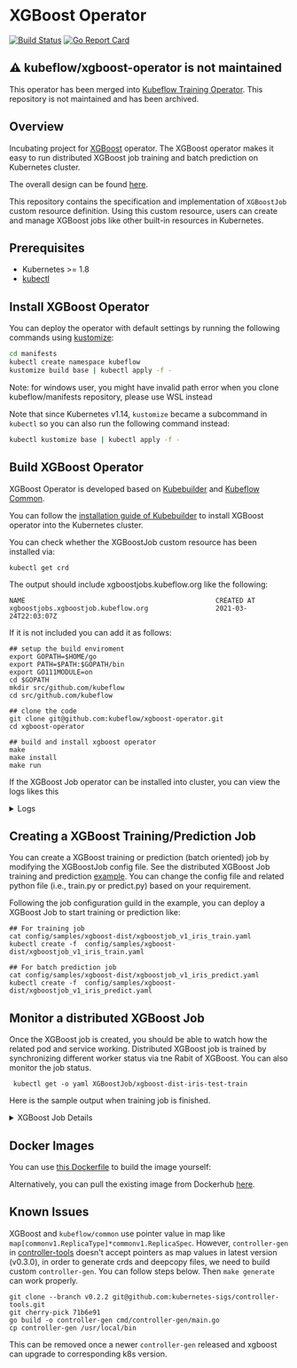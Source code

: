 # XGBoost Operator

[![Build Status](https://travis-ci.com/kubeflow/xgboost-operator.svg?branch=master)](https://travis-ci.com/kubeflow/xgboost-operator/)
[![Go Report Card](https://goreportcard.com/badge/github.com/kubeflow/xgboost-operator)](https://goreportcard.com/report/github.com/kubeflow/xgboost-operator)


## :warning: **kubeflow/xgboost-operator is not maintained**

This operator has been merged into [Kubeflow Training Operator](https://github.com/kubeflow/training-operator). This repository is not maintained and has been archived.

## Overview

Incubating project for [XGBoost](https://github.com/dmlc/xgboost) operator. The XGBoost operator makes it easy to run distributed XGBoost job training and batch prediction on Kubernetes cluster.

The overall design can be found [here]( https://github.com/kubeflow/community/issues/247).

This repository contains the specification and implementation of `XGBoostJob` custom resource definition.
 Using this custom resource, users can create and manage XGBoost jobs like other built-in resources in Kubernetes.
## Prerequisites
- Kubernetes >= 1.8
- [kubectl](https://kubernetes.io/docs/tasks/tools/install-kubectl)

## Install XGBoost Operator

You can deploy the operator with default settings by running the following commands using [kustomize](https://github.com/kubernetes-sigs/kustomize):

```bash
cd manifests
kubectl create namespace kubeflow
kustomize build base | kubectl apply -f -
```
Note: for windows user, you might have invalid path error when you clone kubeflow/manifests repository, please use WSL instead

Note that since Kubernetes v1.14, `kustomize` became a subcommand in `kubectl` so you can also run the following command instead:

```bash
kubectl kustomize base | kubectl apply -f -
```

## Build XGBoost Operator

XGBoost Operator is developed based on [Kubebuilder](https://github.com/kubernetes-sigs/kubebuilder) and [Kubeflow Common](https://github.com/kubeflow/common).

You can follow the [installation guide of Kubebuilder](https://book.kubebuilder.io/cronjob-tutorial/running.html) to install XGBoost operator into the Kubernetes cluster.

You can check whether the XGBoostJob custom resource has been installed via:
```
kubectl get crd
```
The output should include xgboostjobs.kubeflow.org like the following:
```
NAME                                                CREATED AT
xgboostjobs.xgboostjob.kubeflow.org                 2021-03-24T22:03:07Z
```
If it is not included you can add it as follows:
```
## setup the build enviroment
export GOPATH=$HOME/go
export PATH=$PATH:$GOPATH/bin
export GO111MODULE=on
cd $GOPATH
mkdir src/github.com/kubeflow
cd src/github.com/kubeflow

## clone the code
git clone git@github.com:kubeflow/xgboost-operator.git
cd xgboost-operator

## build and install xgboost operator
make
make install
make run
```
If the XGBoost Job operator can be installed into cluster, you can view the logs likes this

<details>
<summary>Logs</summary>

```
{"level":"info","ts":1589406873.090652,"logger":"entrypoint","msg":"setting up client for manager"}
{"level":"info","ts":1589406873.0991302,"logger":"entrypoint","msg":"setting up manager"}
{"level":"info","ts":1589406874.2192929,"logger":"entrypoint","msg":"Registering Components."}
{"level":"info","ts":1589406874.219318,"logger":"entrypoint","msg":"setting up scheme"}
{"level":"info","ts":1589406874.219448,"logger":"entrypoint","msg":"Setting up controller"}
{"level":"info","ts":1589406874.2194738,"logger":"controller","msg":"Running controller in local mode, using kubeconfig file"}
{"level":"info","ts":1589406874.224564,"logger":"controller","msg":"gang scheduling is set: ","gangscheduling":false}
{"level":"info","ts":1589406874.2247412,"logger":"kubebuilder.controller","msg":"Starting EventSource","controller":"xgboostjob-controller","source":"kind source: /, Kind="}
{"level":"info","ts":1589406874.224958,"logger":"kubebuilder.controller","msg":"Starting EventSource","controller":"xgboostjob-controller","source":"kind source: /, Kind="}
{"level":"info","ts":1589406874.2251048,"logger":"kubebuilder.controller","msg":"Starting EventSource","controller":"xgboostjob-controller","source":"kind source: /, Kind="}
{"level":"info","ts":1589406874.225237,"logger":"entrypoint","msg":"setting up webhooks"}
{"level":"info","ts":1589406874.225247,"logger":"entrypoint","msg":"Starting the Cmd."}
{"level":"info","ts":1589406874.32791,"logger":"kubebuilder.controller","msg":"Starting Controller","controller":"xgboostjob-controller"}
{"level":"info","ts":1589406874.430336,"logger":"kubebuilder.controller","msg":"Starting workers","controller":"xgboostjob-controller","worker count":1}
```
</details>

## Creating a XGBoost Training/Prediction Job

You can create a XGBoost training or prediction (batch oriented) job by modifying the XGBoostJob config file.
See the distributed XGBoost Job training and prediction [example](https://github.com/kubeflow/xgboost-operator/tree/master/config/samples/xgboost-dist).
You can change the config file and related python file (i.e., train.py or predict.py)
based on your requirement.

Following the job configuration guild in the example, you can deploy a XGBoost Job to start training or prediction like:
```
## For training job
cat config/samples/xgboost-dist/xgboostjob_v1_iris_train.yaml
kubectl create -f  config/samples/xgboost-dist/xgboostjob_v1_iris_train.yaml

## For batch prediction job
cat config/samples/xgboost-dist/xgboostjob_v1_iris_predict.yaml
kubectl create -f  config/samples/xgboost-dist/xgboostjob_v1_iris_predict.yaml
```

## Monitor a distributed XGBoost Job

Once the XGBoost job is created, you should be able to watch how the related pod and service working.
Distributed XGBoost job is trained by synchronizing different worker status via tne Rabit of XGBoost.
You can also monitor the job status.

```
 kubectl get -o yaml XGBoostJob/xgboost-dist-iris-test-train
```

Here is the sample output when training job is finished.

<details>
<summary>XGBoost Job Details</summary>

```
apiVersion: xgboostjob.kubeflow.org/v1
kind: XGBoostJob
metadata:
  annotations:
    kubectl.kubernetes.io/last-applied-configuration: |
      {"apiVersion":"xgboostjob.kubeflow.org/v1","kind":"XGBoostJob","metadata":{"annotations":{},"name":"xgboost-dist-iris-test-train","namespace":"default"},"spec":{"xgbReplicaSpecs":{"Master":{"replicas":1,"restartPolicy":"Never","template":{"spec":{"containers":[{"args":["--job_type=Train","--xgboost_parameter=objective:multi:softprob,num_class:3","--n_estimators=10","--learning_rate=0.1","--model_path=/tmp/xgboost-model","--model_storage_type=local"],"image":"docker.io/merlintang/xgboost-dist-iris:1.1","imagePullPolicy":"Always","name":"xgboostjob","ports":[{"containerPort":9991,"name":"xgboostjob-port"}]}]}}},"Worker":{"replicas":2,"restartPolicy":"ExitCode","template":{"spec":{"containers":[{"args":["--job_type=Train","--xgboost_parameter=\"objective:multi:softprob,num_class:3\"","--n_estimators=10","--learning_rate=0.1"],"image":"docker.io/merlintang/xgboost-dist-iris:1.1","imagePullPolicy":"Always","name":"xgboostjob","ports":[{"containerPort":9991,"name":"xgboostjob-port"}]}]}}}}}}
  creationTimestamp: "2021-03-24T22:54:39Z"
  generation: 8
  name: xgboost-dist-iris-test-train
  namespace: default
  resourceVersion: "1060393"
  selfLink: /apis/xgboostjob.kubeflow.org/v1/namespaces/default/xgboostjobs/xgboost-dist-iris-test-train
  uid: 386c9851-7ef8-4928-9dba-2da8829bf048
spec:
  RunPolicy:
    cleanPodPolicy: None
  xgbReplicaSpecs:
    Master:
      replicas: 1
      restartPolicy: Never
      template:
        metadata:
          creationTimestamp: null
        spec:
          containers:
          - args:
            - --job_type=Train
            - --xgboost_parameter=objective:multi:softprob,num_class:3
            - --n_estimators=10
            - --learning_rate=0.1
            - --model_path=/tmp/xgboost-model
            - --model_storage_type=local
            image: docker.io/merlintang/xgboost-dist-iris:1.1
            imagePullPolicy: Always
            name: xgboostjob
            ports:
            - containerPort: 9991
              name: xgboostjob-port
            resources: {}
    Worker:
      replicas: 2
      restartPolicy: ExitCode
      template:
        metadata:
          creationTimestamp: null
        spec:
          containers:
          - args:
            - --job_type=Train
            - --xgboost_parameter="objective:multi:softprob,num_class:3"
            - --n_estimators=10
            - --learning_rate=0.1
            image: docker.io/merlintang/xgboost-dist-iris:1.1
            imagePullPolicy: Always
            name: xgboostjob
            ports:
            - containerPort: 9991
              name: xgboostjob-port
            resources: {}
status:
  completionTime: "2021-03-24T22:54:58Z"
  conditions:
  - lastTransitionTime: "2021-03-24T22:54:39Z"
    lastUpdateTime: "2021-03-24T22:54:39Z"
    message: xgboostJob xgboost-dist-iris-test-train is created.
    reason: XGBoostJobCreated
    status: "True"
    type: Created
  - lastTransitionTime: "2021-03-24T22:54:39Z"
    lastUpdateTime: "2021-03-24T22:54:39Z"
    message: XGBoostJob xgboost-dist-iris-test-train is running.
    reason: XGBoostJobRunning
    status: "False"
    type: Running
  - lastTransitionTime: "2021-03-24T22:54:58Z"
    lastUpdateTime: "2021-03-24T22:54:58Z"
    message: XGBoostJob xgboost-dist-iris-test-train is successfully completed.
    reason: XGBoostJobSucceeded
    status: "True"
    type: Succeeded
  replicaStatuses:
    Master:
      succeeded: 1
    Worker:
      succeeded: 2
 ```

</details>

## Docker Images

You can use [this Dockerfile](Dockerfile) to build the image yourself:

Alternatively, you can pull the existing image from Dockerhub [here](https://hub.docker.com/r/kubeflow/xgboost-operator/tags).

## Known Issues

XGBoost and `kubeflow/common` use pointer value in map like `map[commonv1.ReplicaType]*commonv1.ReplicaSpec`. However, `controller-gen` in [controller-tools](https://github.com/kubernetes-sigs/controller-tools) doesn't accept pointers as map values in latest version (v0.3.0), in order to generate crds and deepcopy files, we need to build custom `controller-gen`. You can follow steps below. Then `make generate` can work properly.

```shell
git clone --branch v0.2.2 git@github.com:kubernetes-sigs/controller-tools.git
git cherry-pick 71b6e91
go build -o controller-gen cmd/controller-gen/main.go
cp controller-gen /usr/local/bin
```

This can be removed once a newer `controller-gen` released and xgboost can upgrade to corresponding k8s version.
